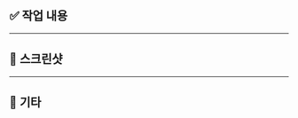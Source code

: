 ## ✅ 작업 내용
<!-- 어떤 작업을 했는지 요약해 주세요. 예: 기능 추가, 환경 설정, 리팩토링 등 -->

---

## 📸 스크린샷  
<!-- UI 변경이 있다면 여기에 스크린샷을 첨부해주세요. -->

---

## 🎸 기타  
<!-- 그 외 공유할 내용이 있다면 여기에 작성해주세요. -->